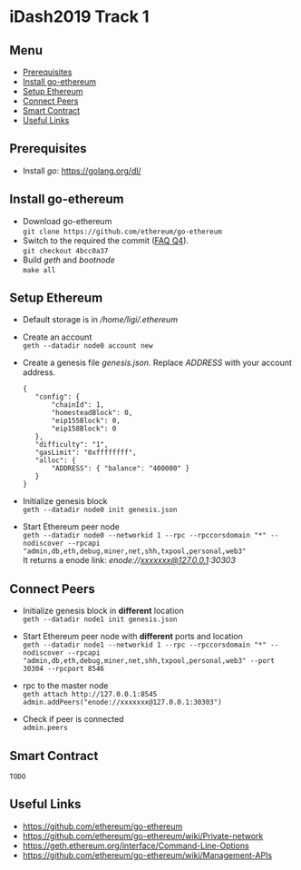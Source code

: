 # iDash2019 Track 1

## Menu
 - [Prerequisites](#prerequisites)
 - [Install go-ethereum](#install-go-ethereum)
 - [Setup Ethereum](#setup-ethereum)
 - [Connect Peers](#connect-peers)
 - [Smart Contract](#smart-contract)
 - [Useful Links](#useful-links)

## Prerequisites
 - Install *go*:  https://golang.org/dl/
	

## Install go-ethereum
 - Download go-ethereum  
 `git clone https://github.com/ethereum/go-ethereum`
 - Switch to the required the commit ([FAQ Q4](https://docs.google.com/document/d/1oGcCKYwqATImAm5hTjY5GjfHvUI0Gd_fpYRR8po4joA/edit)).  
 `git checkout 4bcc0a37`
 - Build *geth* and *bootnode*  
 `make all`

## Setup Ethereum
 - Default storage is in */home/ligi/.ethereum*
 - Create an account  
 `geth --datadir node0 account new`
 - Create a genesis file *genesis.json*. Replace *ADDRESS* with your account address.
	```
	{
	   "config": {
		   "chainId": 1,
		   "homesteadBlock": 0,
		   "eip155Block": 0,
		   "eip158Block": 0
	   },
	   "difficulty": "1",
	   "gasLimit": "0xffffffff",
	   "alloc": {
		   "ADDRESS": { "balance": "400000" }
	   }
	} 
	```
 - Initialize genesis block   
 `geth --datadir node0 init genesis.json`
 
 - Start Ethereum peer node  
 `geth --datadir node0 --networkid 1 --rpc --rpccorsdomain "*" --nodiscover --rpcapi "admin,db,eth,debug,miner,net,shh,txpool,personal,web3"`  
 It returns a enode link: *enode://xxxxxxx@127.0.0.1:30303*
## Connect Peers
 - Initialize genesis block in **different** location  
   `geth --datadir node1 init genesis.json`

 - Start Ethereum peer node with **different** ports and location  
   `geth --datadir node1 --networkid 1 --rpc --rpccorsdomain "*" --nodiscover --rpcapi "admin,db,eth,debug,miner,net,shh,txpool,personal,web3" --port 30304 --rpcport 8546` 
   
 - rpc to the master node  
   `geth attach http://127.0.0.1:8545`  
   `admin.addPeers("enode://xxxxxxx@127.0.0.1:30303")`

 - Check if peer is connected  
   `admin.peers`

## Smart Contract
	TODO
 
## Useful Links
 - https://github.com/ethereum/go-ethereum
 - https://github.com/ethereum/go-ethereum/wiki/Private-network
 - https://geth.ethereum.org/interface/Command-Line-Options
 - https://github.com/ethereum/go-ethereum/wiki/Management-APIs
